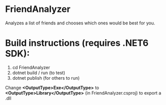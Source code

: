 # FriendAnalyzer
 Analyzes a list of friends and chooses which ones would be best for you.

# Build instructions (requires .NET6 SDK):
 1) cd FriendAnalyzer
 2) dotnet build / run (to test)
 3) dotnet publish (for others to run)

 Change <b>\<OutputType>Exe\</OutputType></b> to <b>\<OutputType>Library\</OutputType></b> (in FriendAnalyzer.csproj) to export a .dll
 
